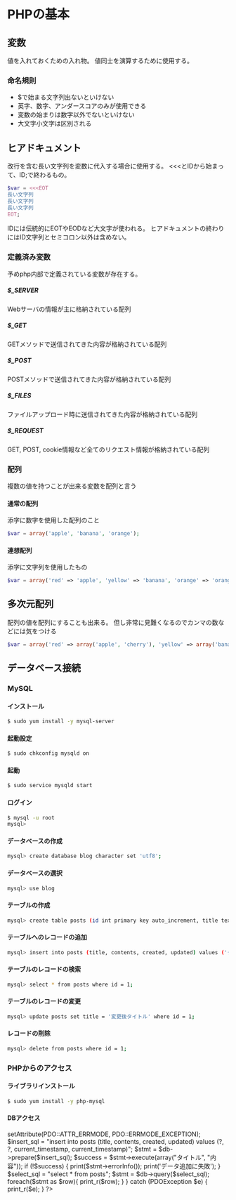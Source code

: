# PHPの基本

## 変数

値を入れておくための入れ物。
値同士を演算するために使用する。

### 命名規則
- $で始まる文字列出ないといけない
- 英字、数字、アンダースコアのみが使用できる
- 変数の始まりは数字以外でないといけない
- 大文字小文字は区別される

## ヒアドキュメント
改行を含む長い文字列を変数に代入する場合に使用する。
<<<とIDから始まって、ID;で終わるもの。

```php
$var = <<<EOT
長い文字列
長い文字列
長い文字列
EOT;
```

IDには伝統的にEOTやEODなど大文字が使われる。
ヒアドキュメントの終わりにはID文字列とセミコロン以外は含めない。

### 定義済み変数

予めphp内部で定義されている変数が存在する。

##### $_SERVER

Webサーバの情報が主に格納されている配列

##### $_GET

GETメソッドで送信されてきた内容が格納されている配列

##### $_POST
POSTメソッドで送信されてきた内容が格納されている配列

##### $_FILES
ファイルアップロード時に送信されてきた内容が格納されている配列

##### $_REQUEST
GET, POST, cookie情報など全てのリクエスト情報が格納されている配列


### 配列
複数の値を持つことが出来る変数を配列と言う

#### 通常の配列
添字に数字を使用した配列のこと

```php
$var = array('apple', 'banana', 'orange');
```

#### 連想配列
添字に文字列を使用したもの

```php
$var = array('red' => 'apple', 'yellow' => 'banana', 'orange' => 'orange');
```

## 多次元配列
配列の値を配列にすることも出来る。
但し非常に見難くなるのでカンマの数などには気をつける

```php
$var = array('red' => array('apple', 'cherry'), 'yellow' => array('banana', 'mango'), 'orange');
```

## データベース接続
### MySQL
#### インストール

```bash
$ sudo yum install -y mysql-server
```

#### 起動設定
```bash
$ sudo chkconfig mysqld on
```

#### 起動
```bash
$ sudo service mysqld start
```

#### ログイン
```bash
$ mysql -u root
mysql>
```

#### データベースの作成
```bash
mysql> create database blog character set 'utf8';
```

#### データベースの選択
```bash
mysql> use blog
```

#### テーブルの作成
```bash
mysql> create table posts (id int primary key auto_increment, title text not null, contents text not null, created datetime not null, updated datetime not null);
```

#### テーブルへのレコードの追加
```bash
mysql> insert into posts (title, contents, created, updated) values ('タイトル', 'メッセージ', current_timestamp, current_timestamp);
```

#### テーブルのレコードの検索
```bash
mysql> select * from posts where id = 1;
```

#### テーブルのレコードの変更
```bash
mysql> update posts set title = '変更後タイトル' where id = 1;
```

#### レコードの削除
```bash
mysql> delete from posts where id = 1;
```

### PHPからのアクセス
#### ライブラリインストール

```bash
$ sudo yum install -y php-mysql
```

#### DBアクセス

<?php
try{
  $db = new PDO('mysql:host=localhost;dbname=blog', 'root', '');
  $db->setAttribute(PDO::ATTR_ERRMODE, PDO::ERRMODE_EXCEPTION);

  $insert_sql = "insert into posts (title, contents, created, updated) values
    (?, ?, current_timestamp, current_timestamp)";
  $stmt = $db->prepare($insert_sql);
  $success = $stmt->execute(array("タイトル", "内容"));

  if (!$success) {
    print($stmt->errorInfo());
    print('データ追加に失敗');
  }

  $select_sql = "select * from posts";
  $stmt = $db->query($select_sql);
  foreach($stmt as $row){
    print_r($row);
  }
  } catch (PDOException $e) {
    print_r($e);
  }

?>